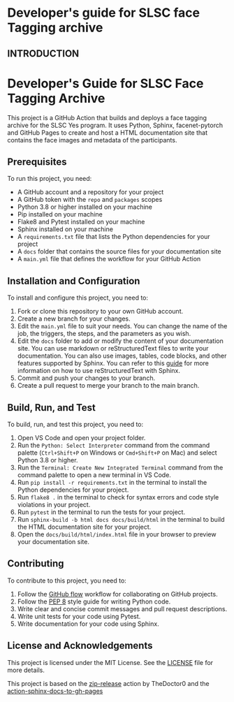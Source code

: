 # Developer's guide for SLSC face Tagging archive

## INTRODUCTION

# Developer's Guide for SLSC Face Tagging Archive

This project is a GitHub Action that builds and deploys a face tagging archive for the SLSC Yes program. It uses Python, Sphinx, facenet-pytorch and GitHub Pages to create and host a HTML documentation site that contains the face images and metadata of the participants.

## Prerequisites

To run this project, you need:

- A GitHub account and a repository for your project
- A GitHub token with the `repo` and `packages` scopes
- Python 3.8 or higher installed on your machine
- Pip installed on your machine
- Flake8 and Pytest installed on your machine
- Sphinx installed on your machine
- A `requirements.txt` file that lists the Python dependencies for your project
- A `docs` folder that contains the source files for your documentation site
- A `main.yml` file that defines the workflow for your GitHub Action

## Installation and Configuration

To install and configure this project, you need to:

1. Fork or clone this repository to your own GitHub account.
2. Create a new branch for your changes.
3. Edit the `main.yml` file to suit your needs. You can change the name of the job, the triggers, the steps, and the parameters as you wish.
4. Edit the `docs` folder to add or modify the content of your documentation site. You can use markdown or reStructuredText files to write your documentation. You can also use images, tables, code blocks, and other features supported by Sphinx. You can refer to this [guide](https://www.sphinx-doc.org/en/master/usage/restructuredtext/basics.html) for more information on how to use reStructuredText with Sphinx.
5. Commit and push your changes to your branch.
6. Create a pull request to merge your branch to the main branch.

## Build, Run, and Test

To build, run, and test this project, you need to:

1. Open VS Code and open your project folder.
2. Run the `Python: Select Interpreter` command from the command palette (`Ctrl+Shift+P` on Windows or `Cmd+Shift+P` on Mac) and select Python 3.8 or higher.
3. Run the `Terminal: Create New Integrated Terminal` command from the command palette to open a new terminal in VS Code.
4. Run `pip install -r requirements.txt` in the terminal to install the Python dependencies for your project.
5. Run `flake8 .` in the terminal to check for syntax errors and code style violations in your project.
6. Run `pytest` in the terminal to run the tests for your project.
7. Run `sphinx-build -b html docs docs/build/html` in the terminal to build the HTML documentation site for your project.
8. Open the `docs/build/html/index.html` file in your browser to preview your documentation site.

## Contributing

To contribute to this project, you need to:

1. Follow the [GitHub flow](https://guides.github.com/introduction/flow/) workflow for collaborating on GitHub projects.
2. Follow the [PEP 8](https://www.python.org/dev/peps/pep-0008/) style guide for writing Python code.
3. Write clear and concise commit messages and pull request descriptions.
4. Write unit tests for your code using Pytest.
5. Write documentation for your code using Sphinx.

## License and Acknowledgements

This project is licensed under the MIT License. See the [LICENSE](https://github.com/rushikesh-slu/SLSC-face-archive/pull/29) file for more details.

This project is based on the [zip-release](https://github.com/TheDoctor0/zip-release) action by TheDoctor0 and the [action-sphinx-docs-to-gh-pages](https://github.com/marketplace/actions/action-sphinx-docs-to-gh-pages)
